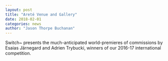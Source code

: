 ```yaml
---
layout: post
title: "Areté Venue and Gallery"
date: 2018-02-01
categories: news
author: "Jason Thorpe Buchanan"
---
```


Switch~ presents the much-anticipated world-premieres of commissions by Esaias Järnegard and Adrien Trybucki, winners of our 2016-17 international competition. 
